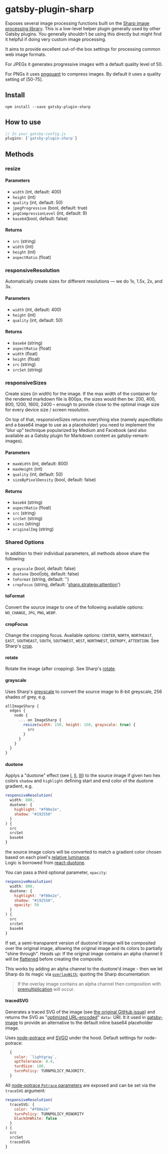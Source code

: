 # gatsby-plugin-sharp

Exposes several image processing functions built on the [Sharp image processing library](https://github.com/lovell/sharp). This is a low-level helper plugin generally used by other Gatsby plugins. You generally shouldn't be using this directly but might find it helpful if doing very custom image processing.

It aims to provide excellent out-of-the box settings for processing common web image formats.

For JPEGs it generates progressive images with a default quality level of 50.

For PNGs it uses [pngquant](https://github.com/pornel/pngquant) to compress images. By default it uses a quality setting of [50-75].

## Install

`npm install --save gatsby-plugin-sharp`

## How to use

```javascript
// In your gatsby-config.js
plugins: [`gatsby-plugin-sharp`]
```

## Methods

### resize

#### Parameters

* `width` (int, default: 400)
* `height` (int)
* `quality` (int, default: 50)
* `jpegProgressive` (bool, default: true)
* `pngCompressionLevel` (int, default: 9)
* `base64`(bool, default: false)

#### Returns

* `src` (string)
* `width` (int)
* `height` (int)
* `aspectRatio` (float)

### responsiveResolution

Automatically create sizes for different resolutions — we do 1x, 1.5x, 2x, and 3x.

#### Parameters

* `width` (int, default: 400)
* `height` (int)
* `quality` (int, default: 50)

#### Returns

* `base64` (string)
* `aspectRatio` (float)
* `width` (float)
* `height` (float)
* `src` (string)
* `srcSet` (string)

### responsiveSizes

Create sizes (in width) for the image. If the max width of the container for the rendered markdown file is 800px, the sizes would then be: 200, 400, 800, 1200, 1600, 2400 – enough to provide close to the optimal image size for every device size / screen resolution.

On top of that, responsiveSizes returns everything else (namely aspectRatio and a base64 image to use as a placeholder) you need to implement the "blur up" technique popularized by Medium and Facebook (and also available as a Gatsby plugin for Markdown content as gatsby-remark-images).

#### Parameters

* `maxWidth` (int, default: 800)
* `maxHeight` (int)
* `quality` (int, default: 50)
* `sizeByPixelDensity` (bool, default: false)

#### Returns

* `base64` (string)
* `aspectRatio` (float)
* `src` (string)
* `srcSet` (string)
* `sizes` (string)
* `originalImg` (string)

### Shared Options

In addition to their individual parameters, all methods above share the following:

* `grayscale` (bool, default: false)
* `duotone` (bool|obj, default: false)
* `toFormat` (string, default: '')
* `cropFocus` (string, default: '[sharp.strategy.attention][6]')

#### toFormat

Convert the source image to one of the following available options: `NO_CHANGE`, `JPG`, `PNG`, `WEBP`.

#### cropFocus

Change the cropping focus. Available options: `CENTER`, `NORTH`, `NORTHEAST`, `EAST`, `SOUTHEAST`, `SOUTH`, `SOUTHWEST`, `WEST`, `NORTHWEST`, `ENTROPY`, `ATTENTION`. See Sharp's [crop][6].

#### rotate

Rotate the image (after cropping). See Sharp's [rotate][7].

#### grayscale

Uses Sharp's [greyscale][8] to convert the source image to 8-bit greyscale, 256 shades of grey, e.g.

```javascript
allImageSharp {
  edges {
    node {
      ... on ImageSharp {
        resize(width: 150, height: 150, grayscale: true) {
          src
        }
      }
    }
  }
}
```

#### duotone

Applys a "duotone" effect (see [I][1], [II][2], [III][3]) to the source image if given two hex colors `shadow` and `highlight` defining start and end color of the duotone gradient, e.g.

```javascript
responsiveResolution(
  width: 800,
  duotone: {
    highlight: "#f00e2e",
    shadow: "#192550"
  }
) {
  src
  srcSet
  base64
}
```

the source image colors will be converted to match a gradient color chosen based on each pixel's [relative luminance][4].\
Logic is borrowed from [react-duotone][5].

You can pass a third optional parameter, `opacity`:

```javascript
responsiveResolution(
  width: 800,
  duotone: {
    highlight: "#f00e2e",
    shadow: "#192550",
    opacity: 50
  }
) {
  src
  srcSet
  base64
}
```

If set, a semi-transparent version of duotone'd image will be composited over the original image, allowing the original image and its colors to partially "shine through". _Heads up_: If the original image contains an alpha channel it will be [flattened][15] before creating the composite.

This works by adding an alpha channel to the duotone'd image - then we let Sharp do its magic via [`overlayWith`](http://sharp.dimens.io/en/stable/api-composite/#overlaywith); quoting the Sharp documentation:

> If the overlay image contains an alpha channel then composition with <a href="https://en.wikipedia.org/wiki/Alpha_compositing">premultiplication</a> will occur.

#### tracedSVG

Generates a traced SVG of the image (see [the original GitHub issue][9]) and returns the SVG as "[optimized URL-encoded][10]" `data:` URI. It it used in [gatsby-image](https://www.gatsbyjs.org/packages/gatsby-image/) to provide an alternative to the default inline base64 placeholder image.

Uses [node-potrace][11] and [SVGO][12] under the hood. Default settings for node-potrace:

```javascript
  {
    color: `lightgray`,
    optTolerance: 0.4,
    turdSize: 100,
    turnPolicy: TURNPOLICY_MAJORITY,
  }
```

All [node-potrace `Potrace` parameters][13] are exposed and can be set via the `traceSVG` argument:

```javascript
responsiveResolution(
  traceSVG: {
    color: "#f00e2e"
    turnPolicy: TURNPOLICY_MINORITY
    blackOnWhite: false
  }
) {
  src
  srcSet
  tracedSVG
}
```

[1]: https://alistapart.com/article/finessing-fecolormatrix
[2]: http://blog.72lions.com/blog/2015/7/7/duotone-in-js
[3]: https://ines.io/blog/dynamic-duotone-svg-jade
[4]: https://en.wikipedia.org/wiki/Relative_luminance
[5]: https://github.com/nagelflorian/react-duotone
[6]: http://sharp.dimens.io/en/stable/api-resize/#crop
[7]: http://sharp.dimens.io/en/stable/api-operation/#rotate
[8]: http://sharp.dimens.io/en/stable/api-colour/#greyscale
[9]: https://github.com/gatsbyjs/gatsby/issues/2435
[10]: https://codepen.io/tigt/post/optimizing-svgs-in-data-uris
[11]: https://github.com/tooolbox/node-potrace
[12]: https://github.com/svg/svgo
[13]: https://github.com/tooolbox/node-potrace#parameters
[14]: https://github.com/oliver-moran/jimp
[15]: http://sharp.dimens.io/en/stable/api-operation/#flatten
